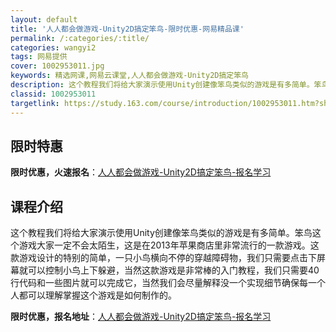 ```yaml
---
layout: default
title: '人人都会做游戏-Unity2D搞定笨鸟-限时优惠-网易精品课'
permalink: /:categories/:title/
categories: wangyi2
tags: 网易提供
cover: 1002953011.jpg
keywords: 精选网课,网易云课堂,人人都会做游戏-Unity2D搞定笨鸟
description: 这个教程我们将给大家演示使用Unity创建像笨鸟类似的游戏是有多简单。笨鸟这个游戏大家一定不会太陌生，这是在2013年苹
classid: 1002953011
targetlink: https://study.163.com/course/introduction/1002953011.htm?share=1&shareId=1025206652&utm_campaign=share&utm_medium=iphoneShare&utm_source=&utm_u=1025206652
---
```


## 限时特惠

**限时优惠，火速报名**：[人人都会做游戏-Unity2D搞定笨鸟-报名学习](https://study.163.com/course/introduction/1002953011.htm?share=1&shareId=1025206652&utm_campaign=share&utm_medium=iphoneShare&utm_source=&utm_u=1025206652)

## 课程介绍

这个教程我们将给大家演示使用Unity创建像笨鸟类似的游戏是有多简单。笨鸟这个游戏大家一定不会太陌生，这是在2013年苹果商店里非常流行的一款游戏。这款游戏设计的特别的简单，一只小鸟横向不停的穿越障碍物，我们只需要点击下屏幕就可以控制小鸟上下躲避，当然这款游戏是非常棒的入门教程，我们只需要40行代码和一些图片就可以完成它，当然我们会尽量解释没一个实现细节确保每一个人都可以理解掌握这个游戏是如何制作的。

**限时优惠，报名地址**：[人人都会做游戏-Unity2D搞定笨鸟-报名学习](https://study.163.com/course/introduction/1002953011.htm?share=1&shareId=1025206652&utm_campaign=share&utm_medium=iphoneShare&utm_source=&utm_u=1025206652)

